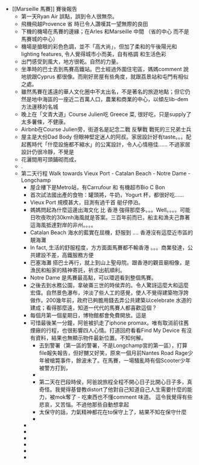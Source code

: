 - [[Marseille 馬賽]] 賽後報告
	- 第一天Ryan Air 誤點，誤到令人很無奈。
	- 飛機飛越Provence 省 時已令人讚嘆其一望無際的良田
	- 下機的機場在馬賽的邊緣；在Arles 和Marseille 中間 （省的中心 而不是馬賽城的中心）
	- 機場是搶眼的彩色色調，並不「高大尚」，但加了柔和的午後陽光和lighting features, 令人覺得城市小而美，自有格調 和生活色彩
	- 出門感受到風大，地方很乾。自然的力量。
	- 坐準時的巴士去到馬賽高鐵站。巴士經過外圍住宅區，媽媽comment 說地貌跟Cyprus 都很像。而剛好房屋有些角度，就跟荔景站和屯門有相似之處。
	- 雖然馬賽在遙遠的華人文化圈中不太出名，不是著名的旅遊地點；但它仍然是地中海區的一座近二百萬人口，農業和商業的中心，以傾左lib-dem方法運移的名城
	- 晚上在「文青大道」Course Julien吃 Greece 菜, 很好吃，只是supply了太多薯條，不健康。
	- Airbnb在Course Julien旁，街道名是記念二戰 反擊戰 戰死的三兄弟士兵
	- 屋主是大份Dad Body 但眼神堅定迷人的阿叔。家居設計好有taste。。。配起舊時代「什麼設施都不縮水」的公寓設計，令人心情極佳...... 不過家居設計仍很冷靜，不覺是
	- 花灑間用可頭鋪砌而成，
	- .
	- 第二天行程 Walk towards Vieux Port - Catalan Beach  - Notre Dame - Longchamp
		- 屋企樓下是Metro站，有Carrufour 和 有機超市Bio C Bon
		- 首次試法國出產的食物：罐頭將，牛奶，Yogurt 杯，都很好吃......
		- Vieux Port 規模甚大，目測有過千首 艇仔停泊。
		- 媽媽問起為什麼這邊出海文化 比 香港 強得那麼多。。。Well。。。。可能日吹夜吹的30kmh海風就是答案。三百年前而已，船主和漁夫己靠著這海風抵達對岸的非州。。。。
		- Catalan Beach 海水的藍實在屈機，舒服到 .... 香港沒有這麼近市區的靚海灘
		- In fact, 生活的舒服程度，方方面面馬賽都不輸香港 。。。商業發達，公共建設不差，高鐵服務方便
		- 巴塞海灘 搭巴士再行，就上到山上聖母院。跟香港的觀音廟相像，是漁民和船家的精神寄託，祈求出航順利。
		- Notre Dame 是馬賽最高點，可以環迵看到整個馬賽。
		- 之後去到水務公園，拿破崙三世的時侯弄的。令人驚訝這麼大和這麼宏偉。自然景色瀑布，沖淡了些人工的感覺，使人不覺得建築物浮誇做作。200幾年前，政府已夠膽用錢去弄公共建築以celebrate 水道的建成；看得那麼遠，知道一代代的馬賽人都喜歡這個？
		- 每個月第一個星期日，博物館都會免費開放。這是
		- 可惜最後某一分鐘，阿爸被扒走了iphone promax。唯有取消前往舊煙廠的行程，也很影響四人心情。打道回府看看Find My Device 有沒有資料，結果也無顯示物件最新位置。不知何解。
			- 去到警署（第一區的警署，不是Longchamp宮的第一區），打算file報失報告，但好嬲又好笑，原來一個月前Nantes Road Rage少年被槍斃事件，餘波未了。在馬賽，一場騷亂時有個Scooter少年被警方打到，
			-
			- 第二天在巴段時侯，阿爸說旅程全程不開心日子比開心日子多，真奇怪。我覺得基督教distort了他對自己知道自己人生需要什麼的能力，被mok奪了 - 吃東西也不懂comment 味道。  這令我覺得有些悲哀，又苦惱。不過他那些自動想拿起
			- 太保守的話，力氣精神都花在to保守上了，結果不知在保守什麼
			-
		-
		-
		-
		-
		-
		-